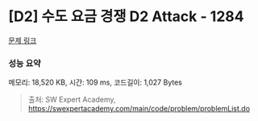 # [D2] 수도 요금 경쟁 D2 Attack - 1284 

[문제 링크](https://swexpertacademy.com/main/code/problem/problemDetail.do?contestProbId=AV189xUaI8UCFAZN) 

### 성능 요약

메모리: 18,520 KB, 시간: 109 ms, 코드길이: 1,027 Bytes



> 출처: SW Expert Academy, https://swexpertacademy.com/main/code/problem/problemList.do
